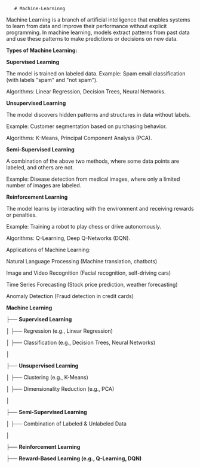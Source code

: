        # Machine-Learninng
Machine Learning is a branch of artificial intelligence that enables systems to learn from data and improve their performance without explicit programming. In machine learning, models extract patterns from past data and use these patterns to make predictions or decisions on new data.

**Types of Machine Learning:**

**Supervised Learning**

The model is trained on labeled data.
Example: Spam email classification (with labels "spam" and "not spam").

Algorithms: Linear Regression, Decision Trees, Neural Networks.

**Unsupervised Learning**

The model discovers hidden patterns and structures in data without labels.

Example: Customer segmentation based on purchasing behavior.

Algorithms: K-Means, Principal Component Analysis (PCA).

**Semi-Supervised Learning**

A combination of the above two methods, where some data points are labeled, and others are not.

Example: Disease detection from medical images, where only a limited number of images are labeled.

**Reinforcement Learning**

The model learns by interacting with the environment and receiving rewards or penalties.

Example: Training a robot to play chess or drive autonomously.

Algorithms: Q-Learning, Deep Q-Networks (DQN).

Applications of Machine Learning:

Natural Language Processing (Machine translation, chatbots)

Image and Video Recognition (Facial recognition, self-driving cars)

Time Series Forecasting (Stock price prediction, weather forecasting)

Anomaly Detection (Fraud detection in credit cards)



**Machine Learning**

├── **Supervised Learning**

│     ├── Regression (e.g., Linear Regression)

│    ├── Classification (e.g., Decision Trees, Neural Networks)

│

├── **Unsupervised Learning**

│    ├── Clustering (e.g., K-Means)

│    ├── Dimensionality Reduction (e.g., PCA)

│

├── **Semi-Supervised Learning**

│     ├── Combination of Labeled & Unlabeled Data

│

├── **Reinforcement Learning**

├── **Reward-Based Learning (e.g., Q-Learning, DQN)**



